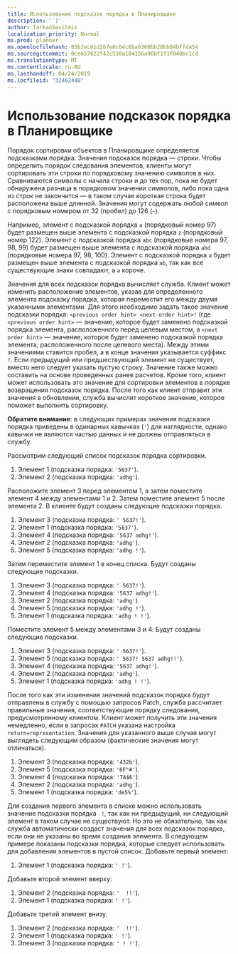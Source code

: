 ```yaml
---
title: Использование подсказок порядка в Планировщике
description: '`)'
author: TarkanSevilmis
localization_priority: Normal
ms.prod: planner
ms.openlocfilehash: 03b2ec61d267e0c04c6ba6360bb28bb04bffda54
ms.sourcegitcommit: 0ce657622f42c510a104156a96bf1f1f040bc1cd
ms.translationtype: MT
ms.contentlocale: ru-RU
ms.lasthandoff: 04/24/2019
ms.locfileid: "32462440"
---
```

# <a name="using-order-hints-in-planner"></a>Использование подсказок порядка в Планировщике

Порядок сортировки объектов в Планировщике определяется подсказками порядка. Значения подсказок порядка — строки. Чтобы определить порядок следования элементов, клиенты могут сортировать эти строки по порядковому значению символов в них. Сравниваются символы с начала строки и до тех пор, пока не будет обнаружена разница в порядковом значении символов, либо пока одна из строк не закончится — в таком случае короткая строка будет расположена выше длинной. Значения могут содержать любой символ с порядковым номером от 32 (пробел) до 126 (`~`).

Например, элемент с подсказкой порядка `a` (порядковый номер 97) будет размещен выше элемента с подсказкой порядка `z` (порядковый номер 122). Элемент с подсказкой порядка `abc` (порядковые номера 97, 98, 99) будет размещен выше элемента с подсказкой порядка `abd` (порядковые номера 97, 98, 100). Элемент с подсказкой порядка `a` будет размещен выше элемента с подсказкой порядка `ab`, так как все существующие знаки совпадают, а `a` короче.

Значения для всех подсказок порядка вычисляет служба. Клиент может изменить расположение элементов, указав для определенного элемента подсказку порядка, которая переместит его между двумя указанными элементами. Для этого необходимо задать такое значение подсказки порядка: `<previous order hint> <next order hint>!` (где `<previous order hint>` — значение, которое будет заменено подсказкой порядка элемента, расположенного перед целевым местом, а `<next order hint>` — значение, которое будет заменено подсказкой порядка элемента, расположенного после целевого места). Между этими значениями ставится пробел, а в конце значения указывается суффикс `!`. Если предыдущий или предшествующий элемент не существует, вместо него следует указать пустую строку. Значение также можно составить на основе проведенных ранее расчетов. Кроме того, клиент может использовать это значение для сортировки элементов в порядке возвращения подсказок порядка. После того как клиент отправит эти значения в обновлении, служба вычислит короткое значение, которое поможет выполнить сортировку.

**Обратите внимание**: в следующих примерах значения подсказки порядка приведены в одинарных кавычках (`'`) для наглядности, однако кавычки не являются частью данных и не должны отправляться в службу.
 
Рассмотрим следующий список подсказок порядка сортировки.

1. Элемент 1 (подсказка порядка: `'5637'`).
2. Элемент 2 (подсказка порядка: `'adhg'`).

Расположите элемент 3 перед элементом 1, а затем поместите элемент 4 между элементами 1 и 2. Затем поместите элемент 5 после элемента 2. В клиенте будут созданы следующие подсказки порядка. 

1. Элемент 3 (подсказка порядка: `' 5637!'`).
2. Элемент 1 (подсказка порядка: `'5637'`).
3. Элемент 4 (подсказка порядка: `'5637 adhg!'`).
4. Элемент 2 (подсказка порядка: `'adhg'`).
5. Элемент 5 (подсказка порядка: `'adhg !'`).

Затем переместите элемент 1 в конец списка. Будут созданы следующие подсказки.

1. Элемент 3 (подсказка порядка: `' 5637!'`).
2. Элемент 4 (подсказка порядка: `'5637 adhg!'`).
3. Элемент 2 (подсказка порядка: `'adhg'`).
4. Элемент 5 (подсказка порядка: `'adhg !'`).
5. Элемент 1 (подсказка порядка: `'adhg ! !'`).

Поместите элемент 5 между элементами 3 и 4. Будут созданы следующие подсказки.

1. Элемент 3 (подсказка порядка: `' 5637!'`).
2. Элемент 5 (подсказка порядка: `' 5637! 5637 adhg!!'`).
3. Элемент 4 (подсказка порядка: `'5637 adhg!'`).
4. Элемент 2 (подсказка порядка: `'adhg'`).
5. Элемент 1 (подсказка порядка: `'adhg ! !'`).

После того как эти изменения значений подсказок порядка будут отправлены в службу с помощью запросов Patch, служба рассчитает правильные значения, соответствующие порядку следования, предусмотренному клиентом. Клиент может получить эти значения немедленно, если в запросах `PATCH` указана настройка `return=representation`. Значения для указанного выше случая могут выглядеть следующим образом (фактические значения могут отличаться). 

1. Элемент 3 (подсказка порядка: `'432b'`).
2. Элемент 5 (подсказка порядка: `'6F"#'`).
3. Элемент 4 (подсказка порядка: `'7A$6'`).
4. Элемент 2 (подсказка порядка: `'adhg'`).
5. Элемент 1 (подсказка порядка: `'de5%'`).

Для создания первого элемента в списке можно использовать значение подсказки порядка ` !`, так как ни предыдущий, ни следующий элемент в таком случае не существуют. Но это не обязательно, так как служба автоматически создаст значения для всех подсказок порядка, если они не указаны во время создания элемента. В следующем примере показаны подсказки порядка, которые следует использовать для добавления элементов в пустой список.
Добавьте первый элемент:

1. Элемент 1 (подсказка порядка: `' !'`).

Добавьте второй элемент вверху:

1. Элемент 2 (подсказка порядка: `'  !!'`).
2. Элемент 1 (подсказка порядка: `' !'`).

Добавьте третий элемент внизу.

1. Элемент 2 (подсказка порядка: `'  !!'`).
2. Элемент 1 (подсказка порядка: `' !'`).
3. Элемент 3 (подсказка порядка: `' ! !'`).







